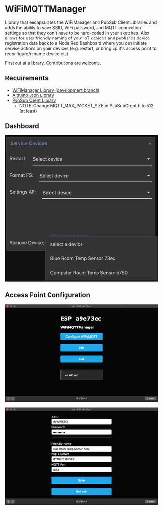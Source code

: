# WiFiMQTTManager

Library that encapsulates the WiFiManager and PubSub Client Libraries and adds the ability to save SSID, WiFi password, and MQTT connection settings so that they don't have to be hard-coded in your sketches.  Also allows for user friendly naming of your IoT devices and publishes device registration data back to a Node Red Dashboard where you can initiate service actions on your devices (e.g. restart, or bring up it's access point to reconfigure/rename device etc) 

First cut at a library. Contributions are welcome.

## Requirements

* [WiFiManager Library (development branch)](https://github.com/tzapu/WiFiManager/tree/development)
* [Arduino Json Library](https://github.com/bblanchon/ArduinoJson)
* [PubSub Client Library](https://github.com/knolleary/pubsubclient)
    + NOTE: Change MQTT_MAX_PACKET_SIZE in PubSubClient.h to 512 (at least)

## Dashboard
![dashboard](./nodered/dashboard.png)

## Access Point Configuration
![AP Menu](./README-images/ap-menu.png)

![AP Config](./README-images/ap-settings.png)
